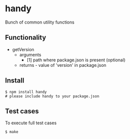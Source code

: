 # handy
Bunch of common utility functions

## Functionality

  * getVersion
    * arguments
      * [1] path where package.json is present (optional)
    * returns - value of 'version' in package.json

## Install

    $ npm install handy
    # please include handy to your package.json

## Test cases
To execute full test cases

    $ make

